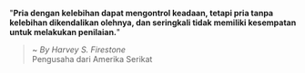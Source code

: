 "**Pria dengan kelebihan dapat mengontrol keadaan, tetapi pria tanpa kelebihan dikendalikan olehnya, dan seringkali tidak memiliki kesempatan untuk melakukan penilaian.**"

> ~ _By Harvey S. Firestone_  
Pengusaha dari Amerika Serikat
